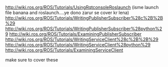 http://wiki.ros.org/ROS/Tutorials/UsingRqtconsoleRoslaunch (isme launch file banana and roslaunch....ye dono zarur se cover kr lena)
http://wiki.ros.org/ROS/Tutorials/WritingPublisherSubscriber%28c%2B%2B%29
http://wiki.ros.org/ROS/Tutorials/WritingPublisherSubscriber%28python%29
http://wiki.ros.org/ROS/Tutorials/ExaminingPublisherSubscriber
http://wiki.ros.org/ROS/Tutorials/WritingServiceClient%28c%2B%2B%29
http://wiki.ros.org/ROS/Tutorials/WritingServiceClient%28python%29
http://wiki.ros.org/ROS/Tutorials/ExaminingServiceClient

make sure to cover these
